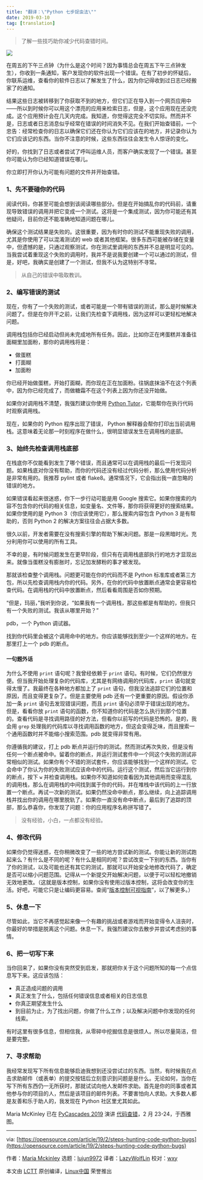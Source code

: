 ```yaml
---
title: "翻译：\"Python 七步捉虫法\""
date: 2019-03-10
tag: [translation]
---
```


> 了解一些技巧助你减少代码查错时间。

![](https://opensource.com/sites/default/files/styles/image-full-size/public/lead-images/bug-insect-butterfly-diversity-inclusion-2.png?itok=TcC9eews)

在周五的下午三点钟（为什么是这个时间？因为事情总会在周五下午三点钟发生），你收到一条通知，客户发现你的软件出现一个错误。在有了初步的怀疑后，你联系运维，查看你的软件日志以了解发生了什么，因为你记得收到过日志已经搬家了的通知。

结果这些日志被转移到了你获取不到的地方，但它们正在导入到一个网页应用中——所以到时候你可以用这个漂亮的应用来检索日志，但是，这个应用现在还没完成。这个应用预计会在几天内完成。我知道，你觉得这完全不切实际。然而并不是，日志或者日志消息似乎经常在错误的时间消失不见。在我们开始查错前，一个忠告：经常检查你的日志以确保它们还在你认为它们应该在的地方，并记录你认为它们应该记的东西。当你不注意的时候，这些东西往往会发生令人惊讶的变化。

好的，你找到了日志或者尝试了呼叫运维人员，而客户确实发现了一个错误。甚至你可能认为你已经知道错误在哪儿。

你立即打开你认为可能有问题的文件并开始查错。

### 1、先不要碰你的代码

阅读代码，你甚至可能会想到该阅读哪些部分。但是在开始搞乱你的代码前，请重现导致错误的调用并把它变成一个测试。这将是一个集成测试，因为你可能还有其他疑问，目前你还不能准确地知道问题在哪儿。

确保这个测试结果是失败的。这很重要，因为有时你的测试不能重现失败的调用，尤其是你使用了可以混淆测试的 web 或者其他框架。很多东西可能被存储在变量中，但遗憾的是，只通过观察测试，你在测试里调用的东西并不总是明显可见的。当我尝试着重现这个失败的调用时，我并不是说我要创建一个可以通过的测试，但是，好吧，我确实是创建了一个测试，但我不认为这特别不寻常。

> 从自己的错误中吸取教训。

### 2、编写错误的测试

现在，你有了一个失败的测试，或者可能是一个带有错误的测试，那么是时候解决问题了。但是在你开干之前，让我们先检查下调用栈，因为这样可以更轻松地解决问题。

调用栈包括你已经启动但尚未完成地所有任务。因此，比如你正在烤蛋糕并准备往面糊里加面粉，那你的调用栈将是：

* 做蛋糕
* 打面糊
* 加面粉

你已经开始做蛋糕，开始打面糊，而你现在正在加面粉。往锅底抹油不在这个列表中，因为你已经完成了，而做糖霜不在这个列表上因为你还没开始做。

如果你对调用栈不清楚，我强烈建议你使用 [Python Tutor][1]，它能帮你在执行代码时观察调用栈。

现在，如果你的 Python 程序出现了错误， Python 解释器会帮你打印出当前调用栈。这意味着无论那一时刻程序在做什么，很明显错误发生在调用栈的底部。

### 3、始终先检查调用栈底部

在栈底你不仅能看到发生了哪个错误，而且通常可以在调用栈的最后一行发现问题。如果栈底对你没有帮助，而你的代码还没有经过代码分析，那么使用代码分析是非常有用的。我推荐 pylint 或者 flake8。通常情况下，它会指出我一直忽略的错误的地方。

如果错误看起来很迷惑，你下一步行动可能是用 Google 搜索它。如果你搜索的内容不包含你的代码的相关信息，如变量名、文件等，那你将获得更好的搜索结果。如果你使用的是 Python 3（你应该使用它），那么搜索内容包含 Python 3 是有帮助的，否则 Python 2 的解决方案往往会占据大多数。

很久以前，开发者需要在没有搜索引擎的帮助下解决问题。那是一段黑暗时光。充分利用你可以使用的所有工具。

不幸的是，有时候问题发生在更早阶段，但只有在调用栈底部执行的地方才显现出来。就像当蛋糕没有膨胀时，忘记加发酵粉的事才被发现。

那就该检查整个调用栈。问题更可能在你的代码而不是 Python 标准库或者第三方包，所以先检查调用栈内你的代码。另外，在你的代码中放置断点通常会更容易检查代码。在调用栈的代码中放置断点，然后看看周围是否如你预期。

“但是，玛丽，”我听到你说，“如果我有一个调用栈，那这些都是有帮助的，但我只有一个失败的测试。我该从哪里开始？”

pdb，一个 Python 调试器。

找到你代码里会被这个调用命中的地方。你应该能够找到至少一个这样的地方。在那里打上一个 pdb 的断点。

#### 一句题外话

为什么不使用 `print` 语句呢？我曾经依赖于 `print` 语句。有时候，它们仍然很方便。但当我开始处理复杂的代码库，尤其是有网络调用的代码库，`print` 语句就变得太慢了。我最终在各种地方都加上了 `print` 语句，但我没法追踪它们的位置和原因，而且变得更复杂了。但是主要使用 pdb 还有一个更重要的原因。假设你添加一条 `print` 语句去发现错误问题，而且 `print` 语句必须早于错误出现的地方。但是，看看你放 `print` 语句的函数，你不知道你的代码是怎么执行到那个位置的。查看代码是寻找调用路径的好方法，但看你以前写的代码是恐怖的。是的，我会用 `grep` 处理我的代码库以寻找调用函数的地方，但这会变得乏味，而且搜索一个通用函数时并不能缩小搜索范围。pdb 就变得非常有用。

你遵循我的建议，打上 pdb 断点并运行你的测试。然而测试再次失败，但是没有任何一个断点被命中。留着你的断点，并运行测试套件中一个同这个失败的测试非常相似的测试。如果你有个不错的测试套件，你应该能够找到一个这样的测试。它会命中了你认为你的失败测试应该命中的代码。运行这个测试，然后当它运行到你的断点，按下 `w` 并检查调用栈。如果你不知道如何查看因为其他调用而变得混乱的调用栈，那么在调用栈的中间找到属于你的代码，并在堆栈中该代码的上一行放置一个断点。再试一次新的测试。如果仍然没命中断点，那么继续，向上追踪调用栈并找出你的调用在哪里脱轨了。如果你一直没有命中断点，最后到了追踪的顶部，那么恭喜你，你发现了问题：你的应用程序名称拼写错了。

> 没有经验，小白，一点都没有经验。

### 4、修改代码

如果你仍觉得迷惑，在你稍微改变了一些的地方尝试新的测试。你能让新的测试跑起来么？有什么是不同的呢？有什么是相同的呢？尝试改变一下别的东西。当你有了你的测试，以及可能也还有其它的测试，那就可以开始安全地修改代码了，确定是否可以缩小问题范围。记得从一个新提交开始解决问题，以便于可以轻松地撤销无效地更改。（这就是版本控制，如果你没有使用过版本控制，这将会改变你的生活。好吧，可能它只是让编码更容易。查阅“[版本控制可视指南][2]”，以了解更多。）

### 5、休息一下

尽管如此，当它不再感觉起来像一个有趣的挑战或者游戏而开始变得令人沮丧时，你最好的举措是脱离这个问题。休息一下。我强烈建议你去散步并尝试考虑别的事情。

### 6、把一切写下来

当你回来了，如果你没有突然受到启发，那就把你关于这个问题所知的每一个点信息写下来。这应该包括：

  * 真正造成问题的调用
  * 真正发生了什么，包括任何错误信息或者相关的日志信息
  * 你真正期望发生什么
  * 到目前为止，为了找出问题，你做了什么工作；以及解决问题中你发现的任何线索。

有时这里有很多信息，但相信我，从零碎中挖掘信息是很烦人。所以尽量简洁，但是要完整。

### 7、寻求帮助

我经常发现写下所有信息能够启迪我想到还没尝试过的东西。当然，有时候我在点击求助邮件（或表单）的提交按钮后立刻意识到问题是是什么。无论如何，当你在写下所有东西仍一无所获时，那就试试向他人发邮件求助。首先是你的同事或者其他参与你的项目的人，然后是该项目的邮件列表。不要害怕向人求助。大多数人都是友善和乐于助人的，我发现在 Python 社区里尤其如此。

Maria McKinley 已在 [PyCascades 2019][4] 演讲 [代码查错][3]，2 月 23-24，于西雅图。

--------------------------------------------------------------------------------

via: [https://opensource.com/article/19/2/steps-hunting-code-python-bugs](https://opensource.com/article/19/2/steps-hunting-code-python-bugs)

作者：[Maria Mckinley][a]
选题：[lujun9972][b]
译者：[LazyWolfLin](https://github.com/LazyWolfLin)
校对：[wxy](https://github.com/wxy)

本文由 [LCTT](https://github.com/LCTT/TranslateProject) 原创编译，[Linux中国](https://linux.cn/) 荣誉推出

[a]: https://opensource.com/users/parody
[b]: https://github.com/lujun9972
[1]: http://www.pythontutor.com/
[2]: https://betterexplained.com/articles/a-visual-guide-to-version-control/
[3]: https://2019.pycascades.com/talks/hunting-the-bugs
[4]: https://2019.pycascades.com/
